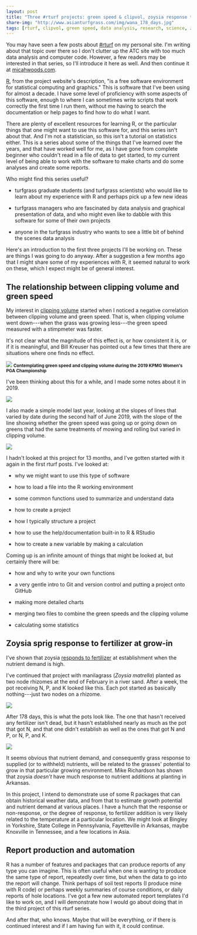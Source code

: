 ```yaml
---
layout: post
title: "Three #rturf projects: green speed & clipvol, zoysia response to fertilizer during grow-in, and report automation"
share-img: "http://www.asianturfgrass.com/img/wana_178_days.jpg"
tags: [rturf, clipvol, green speed, data analysis, research, science, zoysia, fertilizer]
---
```


You may have seen a few posts about [#rturf](https://www.micahwoods.com/category/rturf/) on my personal site. I'm writing about that topic over there so I don't clutter up the ATC site with too much data analysis and computer code. However, a few readers may be interested in that series, so I'll introduce it here as well. And then continue it at [micahwoods.com](https://www.micahwoods.com/).

[R](https://www.r-project.org/), from the project website's description, "is a free software environment for statistical computing and graphics." This is software that I've been using for almost a decade. I have some level of proficiency with some aspects of this software, enough to where I can sometimes write scripts that work correctly the first time I run them, without me having to search the documentation or help pages to find how to do what I want. 

There are plenty of excellent resources for learning R, or the particular things that one might want to use this software for, and this series isn't about that. And I'm not a statistician, so this isn't a tutorial on statistics either. This is a series about some of the things that I've learned over the years, and that have worked well for me, as I have gone from complete beginner who couldn't read in a file of data to get started, to my current level of being able to work with the software to make charts and do some analyses and create some reports. 

Who might find this series useful?

* turfgrass graduate students (and turfgrass scientists) who would like to learn about my experience with R and perhaps pick up a few new ideas

* turfgrass managers who are fascinated by data analysis and graphical presentation of data, and who might even like to dabble with this software for some of their own projects

* anyone in the turfgrass industry who wants to see a little bit of behind the scenes data analysis

Here's an introduction to the first three projects I'll be working on. These are things I was going to do anyway. After a suggestion a few months ago that I might share some of my experiences with R, it seemed natural to work on these, which I expect might be of general interest.

## The relationship between clipping volume and green speed

My interest in [clipping volume](https://www.asianturfgrass.com/buckets/) started when I noticed a negative correlation between clipping volume and green speed. That is, when clipping volume went down---when the grass was growing less---the green speed measured with a stimpmeter was faster. 

It's not clear what the magnitude of this effect is, or how consistent it is, or if it is meaningful, and Bill Kreuser has pointed out a few times that there are situations where one finds no effect. 

![](/img/stimp_album.jpg)
<small><strong>Contemplating green speed and clipping volume during the 2019 KPMG Women's PGA Championship</strong></small>

I've been thinking about this for a while, and I made some notes about it in 2019. 

![](/img/notebook_clipvol.jpg)

I also made a simple model last year, looking at the slopes of lines that varied by date during the second half of June 2019, with the slope of the line showing whether the green speed was going up or going down on greens that had the same treatments of mowing and rolling but varied in clipping volume.

![](/img/volSpeed.jpg)

I hadn't looked at this project for 13 months, and I've gotten started with it again in the first rturf posts. I've looked at:

* why we might want to use this type of software

* how to load a file into the R working environment

* some common functions used to summarize and understand data

* how to create a project

* how I typically structure a project

* how to use the help/documentation built-in to R & RStudio

* how to create a new variable by making a calculation

Coming up is an infinite amount of things that might be looked at, but certainly there will be:

* how and why to write your own functions

* a very gentle intro to Git and version control and putting a project onto GitHub

* making more detailed charts

* merging two files to combine the green speeds and the clipping volume

* calculating some statistics


## Zoysia sprig response to fertilizer at grow-in

I've shown that zoysia [responds to fertilizer](https://www.asianturfgrass.com/2020-04-17-grass-grows-more-makes-roots/) at establishment when the nutrient demand is high. 

I've continued that project with manilagrass (*Zoysia matrella*) planted as two node rhizomes at the end of February in a river sand. After a week, the pot receiving N, P, and K looked like this. Each pot started as basically nothing---just two nodes on a rhizome.

![](/img/wana_1week.jpg)

After 178 days, this is what the pots look like. The one that hasn't received any fertilizer isn't dead, but it hasn't established nearly as much as the pot that got N, and that one didn't establish as well as the ones that got N and P, or N, P, and K.

![](/img/wana_178_days.jpg)

It seems obvious that nutrient demand, and consequently grass response to supplied (or to withheld) nutrients, will be related to the grasses' potential to grow in that particular growing environment. Mike Richardson has shown that zoysia *doesn't* have much response to nutrient additions at planting in Arkansas. 

In this project, I intend to demonstrate use of some R packages that can obtain historical weather data, and from that to estimate growth potential and nutrient demand at various places. I have a hunch that the response or non-response, or the degree of response, to fertilizer addition is very likely related to the temperature at a particular location. We might look at Bingley in Yorkshire, State College in Pennsylvania, Fayetteville in Arkansas, maybe Knoxville in Tennessee, and a few locations in Asia.

## Report production and automation

R has a number of features and packages that can produce reports of any type you can imagine. This is often useful when one is wanting to produce the same type of report, repeatedly over time, but when the data to go into the report will change. Think perhaps of soil test reports (I produce mine with R code) or perhaps weekly summaries of course conditions, or daily reports of hole locations. I've got a few new automated report templates I'd like to work on, and I will demonstrate how I would go about doing that in the third project of this rturf series.

And after that, who knows. Maybe that will be everything, or if there is continued interest and if I am having fun with it, it could continue.

